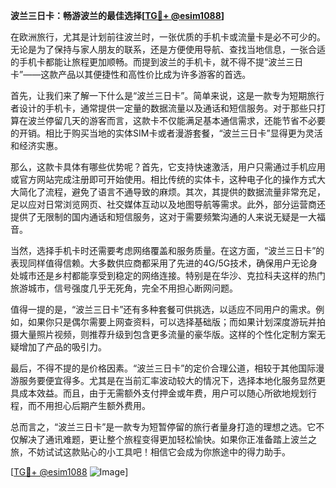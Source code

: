 **波兰三日卡：畅游波兰的最佳选择[[TG💪+ @esim1088](https://t.me/s/esim1088)]**

在欧洲旅行，尤其是计划前往波兰时，一张优质的手机卡或流量卡是必不可少的。无论是为了保持与家人朋友的联系，还是方便使用导航、查找当地信息，一张合适的手机卡都能让旅程更加顺畅。而提到波兰的手机卡，就不得不提“波兰三日卡”——这款产品以其便捷性和高性价比成为许多游客的首选。

首先，让我们来了解一下什么是“波兰三日卡”。简单来说，这是一款专为短期旅行者设计的手机卡，通常提供一定量的数据流量以及通话和短信服务。对于那些只打算在波兰停留几天的游客而言，这款卡不仅能满足基本通信需求，还能节省不必要的开销。相比于购买当地的实体SIM卡或者漫游套餐，“波兰三日卡”显得更为灵活和经济实惠。

那么，这款卡具体有哪些优势呢？首先，它支持快速激活，用户只需通过手机应用或官方网站完成注册即可开始使用。相比传统的实体卡，这种电子化的操作方式大大简化了流程，避免了语言不通导致的麻烦。其次，其提供的数据流量非常充足，足以应对日常浏览网页、社交媒体互动以及地图导航等需求。此外，部分运营商还提供了无限制的国内通话和短信服务，这对于需要频繁沟通的人来说无疑是一大福音。

当然，选择手机卡时还需要考虑网络覆盖和服务质量。在这方面，“波兰三日卡”的表现同样值得信赖。大多数供应商都采用了先进的4G/5G技术，确保用户无论身处城市还是乡村都能享受到稳定的网络连接。特别是在华沙、克拉科夫这样的热门旅游城市，信号强度几乎无死角，完全不用担心断网问题。

值得一提的是，“波兰三日卡”还有多种套餐可供挑选，以适应不同用户的需求。例如，如果你只是偶尔需要上网查资料，可以选择基础版；而如果计划深度游玩并拍摄大量照片视频，则推荐升级到包含更多流量的豪华版。这样的个性化定制方案无疑增加了产品的吸引力。

最后，不得不提的是价格因素。“波兰三日卡”的定价合理公道，相较于其他国际漫游服务要便宜得多。尤其是在当前汇率波动较大的情况下，选择本地化服务显然更具成本效益。而且，由于无需额外支付押金或年费，用户可以随心所欲地规划行程，而不用担心后期产生额外费用。

总而言之，“波兰三日卡”是一款专为短暂停留的旅行者量身打造的理想之选。它不仅解决了通讯难题，更让整个旅程变得更加轻松愉快。如果你正准备踏上波兰之旅，不妨试试这款贴心的小工具吧！相信它会成为你旅途中的得力助手。

[[TG💪+ @esim1088](https://t.me/s/esim1088) ![Image](https://i.postimg.cc/4NQfJmqS/Snipaste-2025-05-13-00-14-12.png)]